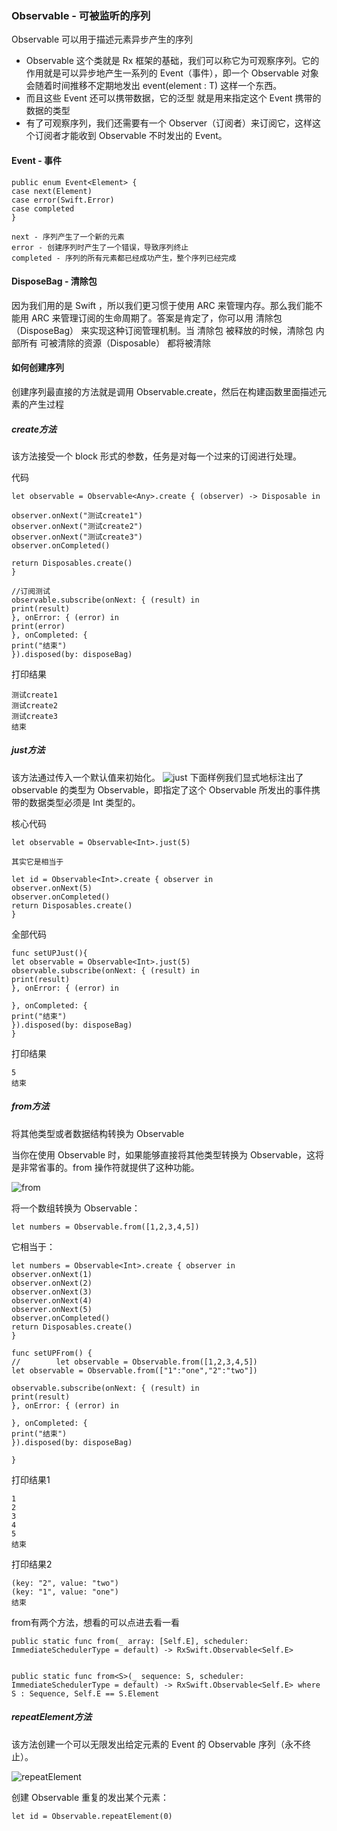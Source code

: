 ### Observable - 可被监听的序列

Observable 可以用于描述元素异步产生的序列

- Observable<T> 这个类就是 Rx 框架的基础，我们可以称它为可观察序列。它的作用就是可以异步地产生一系列的 Event（事件），即一个 Observable<T> 对象会随着时间推移不定期地发出 event(element : T) 这样一个东西。
- 而且这些 Event 还可以携带数据，它的泛型 <T> 就是用来指定这个 Event 携带的数据的类型
- 有了可观察序列，我们还需要有一个 Observer（订阅者）来订阅它，这样这个订阅者才能收到 Observable<T> 不时发出的 Event。
 
 #### Event - 事件
 ```
 public enum Event<Element> {
 case next(Element)
 case error(Swift.Error)
 case completed
 }
 ```
    next - 序列产生了一个新的元素
    error - 创建序列时产生了一个错误，导致序列终止
    completed - 序列的所有元素都已经成功产生，整个序列已经完成




#### DisposeBag - 清除包

因为我们用的是 Swift ，所以我们更习惯于使用 ARC 来管理内存。那么我们能不能用 ARC 来管理订阅的生命周期了。答案是肯定了，你可以用 清除包（DisposeBag） 来实现这种订阅管理机制。当 清除包 被释放的时候，清除包 内部所有 可被清除的资源（Disposable） 都将被清除



#### 如何创建序列

创建序列最直接的方法就是调用 Observable.create，然后在构建函数里面描述元素的产生过程

##### create方法

该方法接受一个 block 形式的参数，任务是对每一个过来的订阅进行处理。

代码
```
let observable = Observable<Any>.create { (observer) -> Disposable in

observer.onNext("测试create1")
observer.onNext("测试create2")
observer.onNext("测试create3")
observer.onCompleted()

return Disposables.create()
}

//订阅测试
observable.subscribe(onNext: { (result) in
print(result)
}, onError: { (error) in
print(error)
}, onCompleted: {
print("结束")
}).disposed(by: disposeBag)
```
打印结果
```
测试create1
测试create2
测试create3
结束
```


##### just方法

 该方法通过传入一个默认值来初始化。
 ![just](https://github.com/SunshineBrother/JHBlog/blob/master/RxSwift学习/rxswift图片/just.png)
下面样例我们显式地标注出了 observable 的类型为 Observable<Int>，即指定了这个 Observable 所发出的事件携带的数据类型必须是 Int 类型的。

核心代码
```
let observable = Observable<Int>.just(5)

其实它是相当于

let id = Observable<Int>.create { observer in
observer.onNext(5)
observer.onCompleted()
return Disposables.create()
}
```

全部代码
```
func setUPJust(){
let observable = Observable<Int>.just(5)
observable.subscribe(onNext: { (result) in
print(result)
}, onError: { (error) in

}, onCompleted: {
print("结束")
}).disposed(by: disposeBag)
}
```

打印结果
```
5
结束
```

##### from方法

将其他类型或者数据结构转换为 Observable

当你在使用 Observable 时，如果能够直接将其他类型转换为 Observable，这将是非常省事的。from 操作符就提供了这种功能。


 ![from](https://github.com/SunshineBrother/JHBlog/blob/master/RxSwift学习/rxswift图片/from.png)

将一个数组转换为 Observable：
```
let numbers = Observable.from([1,2,3,4,5])
```
它相当于：
```
let numbers = Observable<Int>.create { observer in
observer.onNext(1)
observer.onNext(2)
observer.onNext(3)
observer.onNext(4)
observer.onNext(5)
observer.onCompleted()
return Disposables.create()
}
```


```
func setUPFrom() {
//        let observable = Observable.from([1,2,3,4,5])
let observable = Observable.from(["1":"one","2":"two"])

observable.subscribe(onNext: { (result) in
print(result)
}, onError: { (error) in

}, onCompleted: {
print("结束")
}).disposed(by: disposeBag)

}
```
打印结果1
```
1
2
3
4
5
结束
```
打印结果2
```
(key: "2", value: "two")
(key: "1", value: "one")
结束
```
from有两个方法，想看的可以点进去看一看
```
public static func from(_ array: [Self.E], scheduler: ImmediateSchedulerType = default) -> RxSwift.Observable<Self.E>


public static func from<S>(_ sequence: S, scheduler: ImmediateSchedulerType = default) -> RxSwift.Observable<Self.E> where S : Sequence, Self.E == S.Element
```

##### repeatElement方法

该方法创建一个可以无限发出给定元素的 Event 的 Observable 序列（永不终止）。


 ![repeatElement](https://github.com/SunshineBrother/JHBlog/blob/master/RxSwift学习/rxswift图片/repeatElement.png)

创建 Observable 重复的发出某个元素：
```
let id = Observable.repeatElement(0)
```








